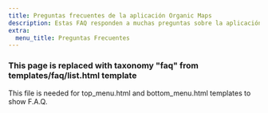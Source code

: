 ```yaml
---
title: Preguntas frecuentes de la aplicación Organic Maps
description: Estas FAQ responden a muchas preguntas sobre la aplicación Organic Maps, nuestros colaboradores y nuestro proyecto
extra:
  menu_title: Preguntas Frecuentes
---
```


### This page is replaced with taxonomy "faq" from templates/faq/list.html template

This file is needed for top_menu.html and bottom_menu.html templates to show F.A.Q.

